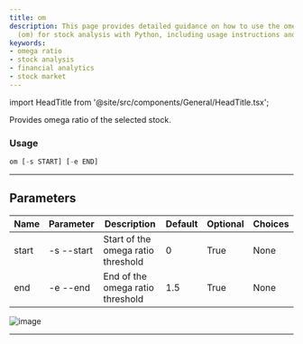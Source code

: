 ```yaml
---
title: om
description: This page provides detailed guidance on how to use the omega ratio function
  (om) for stock analysis with Python, including usage instructions and parameters.
keywords:
- omega ratio
- stock analysis
- financial analytics
- stock market
---
```


import HeadTitle from '@site/src/components/General/HeadTitle.tsx';

<HeadTitle title="stocks /qa/om - Reference | OpenBB Terminal Docs" />

Provides omega ratio of the selected stock.

### Usage

```python wordwrap
om [-s START] [-e END]
```

---

## Parameters

| Name | Parameter | Description | Default | Optional | Choices |
| ---- | --------- | ----------- | ------- | -------- | ------- |
| start | -s  --start | Start of the omega ratio threshold | 0 | True | None |
| end | -e  --end | End of the omega ratio threshold | 1.5 | True | None |

![image](https://user-images.githubusercontent.com/75195383/163530147-557ad48b-c6ec-43d3-8d33-6ad4f02a6cfb.png)

---
